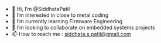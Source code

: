 - 👋 Hi, I’m @SiddhataPatil
- 👀 I’m interested in close to metal coding
- 🌱 I’m currently learning Firmware Engineering
- 💞️ I’m looking to collaborate on embedded systems projects
- 📫 How to reach me : siddhata.s.patil@gmail.com

<!---
SiddhataPatil/SiddhataPatil is a ✨ special ✨ repository because its `README.md` (this file) appears on your GitHub profile.
You can click the Preview link to take a look at your changes.
--->
